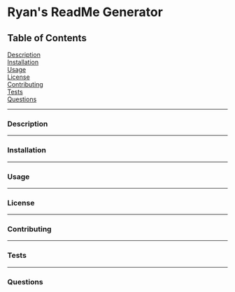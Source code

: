 # Ryan's ReadMe Generator  

## Table of Contents  

[Description](#Description)  
[Installation](#Installation)  
[Usage](#Usage)  
[License](#License)  
[Contributing](#Contributing)  
[Tests](#Tests)  
[Questions](#Questions)  

  ---
<a name="Description"></a>
### Description

---
<a name="Installation"></a>
### Installation

---
<a name="Usage"></a>
### Usage

---
<a name="License"></a>
### License

---
<a name="Contributing"></a>
### Contributing

---
<a name="Tests"></a>
### Tests

---
<a name="Questions"></a>
### Questions

